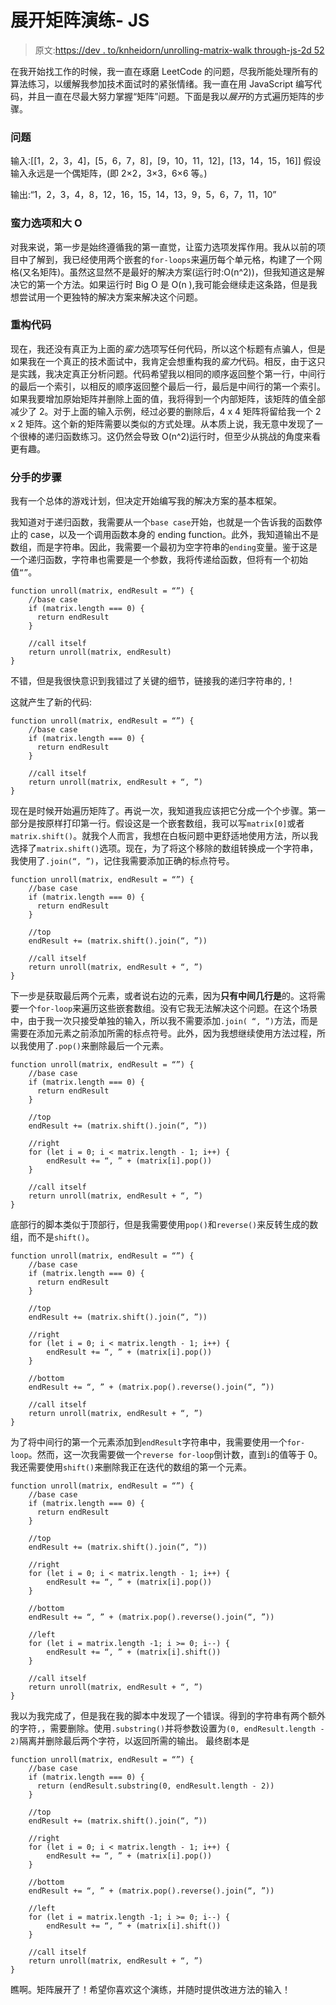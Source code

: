 # 展开矩阵演练- JS

> 原文:[https://dev . to/knheidorn/unrolling-matrix-walk through-js-2d 52](https://dev.to/knheidorn/unrolling-matrix-walkthrough-js-2d52)

在我开始找工作的时候，我一直在琢磨 LeetCode 的问题，尽我所能处理所有的算法练习，以缓解我参加技术面试时的紧张情绪。我一直在用 JavaScript 编写代码，并且一直在尽最大努力掌握“矩阵”问题。下面是我以*展开*的方式遍历矩阵的步骤。

### [](#the-problem)问题

输入:[[1，2，3，4]，[5，6，7，8]，[9，10，11，12]，[13，14，15，16]]
假设输入永远是一个偶矩阵，(即 2×2，3×3，6×6 等。)

输出:“1，2，3，4，8，12，16，15，14，13，9，5，6，7，11，10”

### [](#brute-force-option-and-big-o)蛮力选项和大 O

对我来说，第一步是始终遵循我的第一直觉，让蛮力选项发挥作用。我从以前的项目中了解到，我已经使用两个嵌套的`for-loops`来遍历每个单元格，构建了一个网格(又名矩阵)。虽然这显然不是最好的解决方案(运行时:O(n^2))，但我知道这是解决它的第一个方法。如果运行时 Big O 是 O(n ),我可能会继续走这条路，但是我想尝试用一个更独特的解决方案来解决这个问题。

### [](#refactor-code)重构代码

现在，我还没有真正为上面的*蛮力*选项写任何代码，所以这个标题有点骗人，但是如果我在一个真正的技术面试中，我肯定会想重构我的*蛮力*代码。相反，由于这只是实践，我决定真正分析问题。代码希望我以相同的顺序返回整个第一行，中间行的最后一个索引，以相反的顺序返回整个最后一行，最后是中间行的第一个索引。如果我要增加原始矩阵并删除上面的值，我将得到一个内部矩阵，该矩阵的值全部减少了 2。对于上面的输入示例，经过必要的删除后，4 x 4 矩阵将留给我一个 2 x 2 矩阵。这个新的矩阵需要以类似的方式处理。从本质上说，我无意中发现了一个很棒的递归函数练习。这仍然会导致 O(n^2)运行时，但至少从挑战的角度来看更有趣。

### [](#break-up-the-steps)分手的步骤

我有一个总体的游戏计划，但决定开始编写我的解决方案的基本框架。

我知道对于递归函数，我需要从一个`base case`开始，也就是一个告诉我的函数停止的 case，以及一个调用函数本身的 ending function。此外，我知道输出不是数组，而是字符串。因此，我需要一个最初为空字符串的`ending`变量。鉴于这是一个递归函数，字符串也需要是一个参数，我将传递给函数，但将有一个初始值`“”`。

```
function unroll(matrix, endResult = “”) {
    //base case
    if (matrix.length === 0) {
      return endResult
    }

    //call itself
    return unroll(matrix, endResult)
} 
```

不错，但是我很快意识到我错过了关键的细节，链接我的递归字符串的`,`！

这就产生了新的代码:

```
function unroll(matrix, endResult = “”) {
    //base case
    if (matrix.length === 0) {
      return endResult
    }

    //call itself
    return unroll(matrix, endResult + “, ”)
} 
```

现在是时候开始遍历矩阵了。再说一次，我知道我应该把它分成一个个步骤。第一部分是按原样打印第一行。假设这是一个嵌套数组，我可以写`matrix[0]`或者`matrix.shift()`。就我个人而言，我想在白板问题中更舒适地使用方法，所以我选择了`matrix.shift()`选项。现在，为了将这个移除的数组转换成一个字符串，我使用了`.join(“, ”)`，记住我需要添加正确的标点符号。

```
function unroll(matrix, endResult = “”) {
    //base case
    if (matrix.length === 0) {
      return endResult
    }

    //top
    endResult += (matrix.shift().join(“, ”))

    //call itself
    return unroll(matrix, endResult + “, ”)
} 
```

下一步是获取最后两个元素，或者说右边的元素，因为**只有中间几行是**的。这将需要一个`for-loop`来遍历这些嵌套数组。没有它我无法解决这个问题。在这个场景中，由于我一次只接受单独的输入，所以我不需要添加`.join( “, ”)`方法，而是需要在添加元素之前添加所需的标点符号。此外，因为我想继续使用方法过程，所以我使用了`.pop()`来删除最后一个元素。

```
function unroll(matrix, endResult = “”) {
    //base case
    if (matrix.length === 0) {
      return endResult
    }

    //top
    endResult += (matrix.shift().join(“, ”))

    //right
    for (let i = 0; i < matrix.length - 1; i++) {
        endResult += “, ” + (matrix[i].pop())
    }

    //call itself
    return unroll(matrix, endResult + “, ”)
} 
```

底部行的脚本类似于顶部行，但是我需要使用`pop()`和`reverse()`来反转生成的数组，而不是`shift()`。

```
function unroll(matrix, endResult = “”) {
    //base case
    if (matrix.length === 0) {
      return endResult
    }

    //top
    endResult += (matrix.shift().join(“, ”))

    //right
    for (let i = 0; i < matrix.length - 1; i++) {
        endResult += “, ” + (matrix[i].pop())
    }

    //bottom
    endResult += “, ” + (matrix.pop().reverse().join(“, ”))

    //call itself
    return unroll(matrix, endResult + “, ”)
} 
```

为了将中间行的第一个元素添加到`endResult`字符串中，我需要使用一个`for-loop`。然而，这一次我需要做一个`reverse for-loop`倒计数，直到`i`的值等于 0。我还需要使用`shift()`来删除我正在迭代的数组的第一个元素。

```
function unroll(matrix, endResult = “”) {
    //base case
    if (matrix.length === 0) {
      return endResult
    }

    //top
    endResult += (matrix.shift().join(“, ”))

    //right
    for (let i = 0; i < matrix.length - 1; i++) {
        endResult += “, ” + (matrix[i].pop())
    }

    //bottom
    endResult += “, ” + (matrix.pop().reverse().join(“, ”))

    //left
    for (let i = matrix.length -1; i >= 0; i--) {
        endResult += “, ” + (matrix[i].shift())
    }

    //call itself
    return unroll(matrix, endResult + “, ”)
} 
```

我以为我完成了，但是我在我的脚本中发现了一个错误。得到的字符串有两个额外的字符`,`，需要删除。使用`.substring()`并将参数设置为`(0, endResult.length - 2)`隔离并删除最后两个字符，以返回所需的输出。
最终剧本是

```
function unroll(matrix, endResult = “”) {
    //base case
    if (matrix.length === 0) {
      return (endResult.substring(0, endResult.length - 2))
    }

    //top
    endResult += (matrix.shift().join(“, ”))

    //right
    for (let i = 0; i < matrix.length - 1; i++) {
        endResult += “, ” + (matrix[i].pop())
    }

    //bottom
    endResult += “, ” + (matrix.pop().reverse().join(“, ”))

    //left
    for (let i = matrix.length -1; i >= 0; i--) {
        endResult += “, ” + (matrix[i].shift())
    }

    //call itself
    return unroll(matrix, endResult + “, ”)
} 
```

瞧啊。矩阵展开了！希望你喜欢这个演练，并随时提供改进方法的输入！